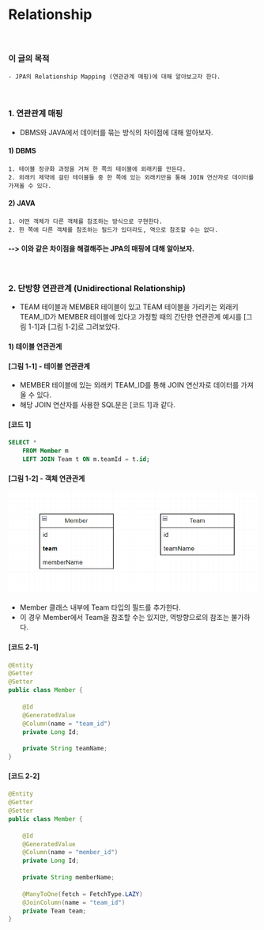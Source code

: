 # Relationship
<br/>

### 이 글의 목적
```plaintext
- JPA의 Relationship Mapping (연관관계 매핑)에 대해 알아보고자 한다.
```
<br/>

### 1. 연관관계 매핑
- DBMS와 JAVA에서 데이터를 묶는 방식의 차이점에 대해 알아보자.
#### 1) DBMS
```plaintext
1. 테이블 정규화 과정을 거쳐 한 쪽의 테이블에 외래키를 만든다.
2. 외래키 제약에 걸린 테이블들 중 한 쪽에 있는 외래키만을 통해 JOIN 연산자로 데이터를 가져올 수 있다.
```
#### 2) JAVA
```plaintext
1. 어떤 객체가 다른 객체를 참조하는 방식으로 구현한다.
2. 한 쪽에 다른 객체를 참조하는 필드가 있더라도, 역으로 참조할 수는 없다.
```
#### --> 이와 같은 차이점을 해결해주는 JPA의 매핑에 대해 알아보자.
<br/>

### 2. 단방향 연관관계 (Unidirectional Relationship)
- TEAM 테이블과 MEMBER 테이블이 있고 TEAM 테이블을 가리키는 외래키 TEAM_ID가 MEMBER 테이블에 있다고 가정할 때의 간단한 연관관계 예시를 [그림 1-1]과 [그림 1-2]로 그려보았다.
#### 1) 테이블 연관관계
#### [그림 1-1] - 테이블 연관관계

- MEMBER 테이블에 있는 외래키 TEAM_ID를 통해 JOIN 연산자로 데이터를 가져올 수 있다.
- 해당 JOIN 연산자를 사용한 SQL문은 [코드 1]과 같다.
#### [코드 1]
```sql
SELECT *
    FROM Member m
    LEFT JOIN Team t ON m.teamId = t.id;
```
#### [그림 1-2] - 객체 연관관계
![IMAGE](../../../images/tableRelationship002.png)
- Member 클래스 내부에 Team 타입의 필드를 추가한다.
- 이 경우 Member에서 Team을 참조할 수는 있지만, 역방향으로의 참조는 불가하다.
#### [코드 2-1]
```java
@Entity
@Getter
@Setter
public class Member {

    @Id
    @GeneratedValue
    @Column(name = "team_id")
    private Long Id;

    private String teamName;
}
```
#### [코드 2-2]
```java
@Entity
@Getter
@Setter
public class Member {

    @Id
    @GeneratedValue
    @Column(name = "member_id")
    private Long Id;

    private String memberName;

    @ManyToOne(fetch = FetchType.LAZY)
    @JoinColumn(name = "team_id")
    private Team team;
}
```
